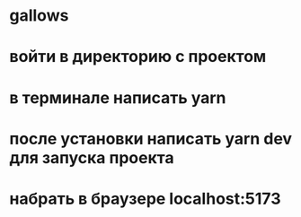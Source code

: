 # gallows
# войти в директорию с проектом
# в терминале написать yarn 
# после установки написать yarn dev для запуска проекта
# набрать в браузере localhost:5173
